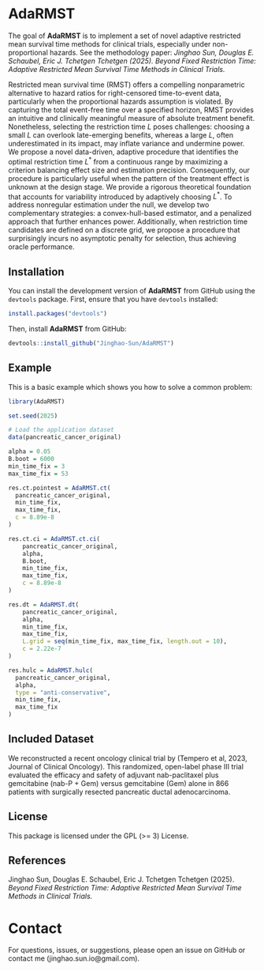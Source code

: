 
# AdaRMST

<!-- badges: start -->
<!-- badges: end -->

The goal of **AdaRMST** is to implement a set of novel adaptive restricted mean survival time methods for clinical trials, especially under non-proportional hazards. See the methodology paper: *Jinghao Sun, Douglas E. Schaubel, Eric J. Tchetgen Tchetgen (2025). Beyond Fixed Restriction Time: Adaptive Restricted Mean Survival Time Methods in Clinical Trials.*

Restricted mean survival time (RMST) offers a compelling nonparametric alternative to hazard ratios for right-censored time-to-event data, particularly when the proportional hazards assumption is violated. By capturing the total event-free time over a specified horizon, RMST provides an intuitive and clinically meaningful measure of absolute treatment benefit. Nonetheless, selecting the restriction time $L$ poses challenges: choosing a small $L$ can overlook late-emerging benefits, whereas a large $L$, often underestimated in its impact, may inflate variance and undermine power. We propose a novel data-driven, adaptive procedure that identifies the optimal restriction time $L^*$ from a continuous range by maximizing a criterion balancing effect size and estimation precision. Consequently, our procedure is particularly useful when the pattern of the treatment effect is unknown at the design stage. We provide a rigorous theoretical foundation that accounts for variability introduced by adaptively choosing $L^*$. To address nonregular estimation under the null, we develop two complementary strategies: a convex-hull-based estimator, and a penalized approach that further enhances power. Additionally, when restriction time candidates are defined on a discrete grid, we propose a procedure that surprisingly incurs no asymptotic penalty for selection, thus achieving oracle performance. 

## Installation

You can install the development version of **AdaRMST** from GitHub using the `devtools` package. First, ensure that you have `devtools` installed:

``` r
install.packages("devtools")
```
Then, install **AdaRMST** from GitHub:
``` r
devtools::install_github("Jinghao-Sun/AdaRMST")
```

## Example

This is a basic example which shows you how to solve a common problem:

``` r
library(AdaRMST)

set.seed(2025)

# Load the application dataset
data(pancreatic_cancer_original)

alpha = 0.05
B.boot = 6000
min_time_fix = 3
max_time_fix = 53

res.ct.pointest = AdaRMST.ct(
  pancreatic_cancer_original,
  min_time_fix,
  max_time_fix,
  c = 8.89e-8
)

res.ct.ci = AdaRMST.ct.ci(
    pancreatic_cancer_original,
    alpha,
    B.boot,
    min_time_fix,
    max_time_fix,
    c = 8.89e-8
)

res.dt = AdaRMST.dt(
    pancreatic_cancer_original,
    alpha,
    min_time_fix,
    max_time_fix,
    L.grid = seq(min_time_fix, max_time_fix, length.out = 10),
    c = 2.22e-7
) 

res.hulc = AdaRMST.hulc(
  pancreatic_cancer_original,
  alpha,
  type = "anti-conservative",
  min_time_fix,
  max_time_fix
)
```

## Included Dataset

We reconstructed a recent oncology clinical trial by (Tempero et al, 2023, Journal of Clinical Oncology). This randomized, open-label phase III trial evaluated the efficacy and safety of adjuvant nab-paclitaxel plus gemcitabine (nab-P + Gem) versus gemcitabine (Gem) alone in 866 patients with surgically resected pancreatic ductal adenocarcinoma. 

## License

This package is licensed under the GPL (>= 3) License.

## References

Jinghao Sun, Douglas E. Schaubel, Eric J. Tchetgen Tchetgen (2025). *Beyond Fixed Restriction Time: Adaptive Restricted Mean Survival Time Methods in Clinical Trials.*

# Contact

For questions, issues, or suggestions, please open an issue on GitHub or contact me (jinghao.sun.io\@gmail.com).
